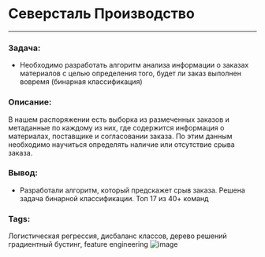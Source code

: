 # Северсталь Производство
---
### Задача:
- Необходимо разработать алгоритм анализа информации о заказах материалов с целью определения того, будет ли заказ выполнен вовремя (бинарная классификация)
### Описание:
В нашем распоряжении есть выборка из размеченных заказов и метаданные по каждому из них, где содержится информация о материалах, поставщике и согласовании заказа. По этим данным необходимо научиться определять наличие или отсутствие срыва заказа.


### Вывод:
- Разработали алгоритм, который предскажет срыв заказа. Решена задача бинарной классификации. Топ 17 из 40+ команд

### Tags:
Логистическая регрессия, дисбаланс классов, дерево решений градиентный бустинг, feature engineering
![image](https://github.com/A1exandr7/Competitions/assets/114138239/c91978e5-b19c-4f79-86d8-a587bf70a183)

